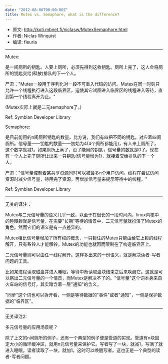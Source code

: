 ```yaml
---
date: "2012-08-06T00:00:00Z"
title: Mutex vs. Semaphore, what is the difference?
---
```


- 原文: http://koti.mbnet.fi/niclasw/MutexSemaphore.html
- 作者: Niclas Winquist
- 编译: fleuria

----------------------

Mutex:

是一间厕所的钥匙。人要上厕所，必须先得到这枚钥匙。厕所上完了，这人会将厕所的钥匙交给(释放)排队的下一个人。

严肃："Mutex一般用于序列化对一段不可重入代码的访问。Mutex在同一时刻只允许一个线程执行进入这段临界区，迫使其它试图进入临界区的线程进入等待，直到第一个线程离开为止。"

(Mutex实际上就是二元semaphore了。)

Ref: Symbian Developer Library

Semaphore:

是目前能用的n间厕所钥匙的数量。比方说，我们有四把不同的钥匙，对应着四间厕所。信号量——钥匙的数量——初始为4(4个厕所都能用)，有人来上厕所了，这个数字就减1。如果厕所上满了，没了能用的钥匙，信号量的数就是0了。现在有一个人上完了厕所让出来一只钥匙(信号量增为1)，就接着交给排队的下一个人。

严肃："信号量控制着某共享资源同时可以被最多n个用户访问。线程在尝试访问资源时减少信号量，待用完了资源，再增加信号量来提示等待中的线程。"

Ref: Symbian Developer Library

-------------------------

无关的译注：

Mutex与二元信号量的语义几乎一致，以至于在很长的一段时间内，linux内核中的睡眠锁就是信号量，在需要"长期"等待的情景中，二元信号量就扮演了Mutex的角色。然而它们的语义是有一点差异的。

Mutex相比信号量增加了所有权的概念，一只锁住的Mutex只能由给它上锁的线程解开，只有系铃人才能解铃。Mutex的功能也就因而限制在了构造临界区上。

二元信号量则可以由任一线程解开。这样多出来的一份语义，就是解决读者-写者问题的工具。

比如某进程读取磁盘并进入睡眠，等待中断读取盘块结束之后来唤醒它。这就是可以祭出二元信号量的一个情景，而Mutex是解决不了的。"信号量"这个词本身来自火车站的信号灯，其实暗含着一层"通知"的含义。

"同步"这个词也可以拆开看，一侧是等待数据的"事件"或者"通知"，一侧是保护数据的"临界区"。

-----------------------------------

无关译注2:

多元信号量的应用场景呢？

除了上文的n间厕所的例子，还有一个典型的例子便是管道的实现。管道有n块固定大小的循环缓冲区，就用n元信号量来保护它。写者写了一块，就减1，写满了就进入睡眠。读者读取了一块，就加1，这时可以唤醒写者。这也正是一个典型的读者-写者问题。


